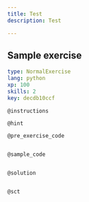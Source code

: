 ```yaml
---
title: Test
description: Test

---
```

## Sample exercise

```yaml
type: NormalExercise
lang: python
xp: 100
skills: 2
key: decdb10ccf
```


`@instructions`

`@hint`

`@pre_exercise_code`
```{python}

```

`@sample_code`
```{python}

```

`@solution`
```{python}

```

`@sct`
```{python}

```
